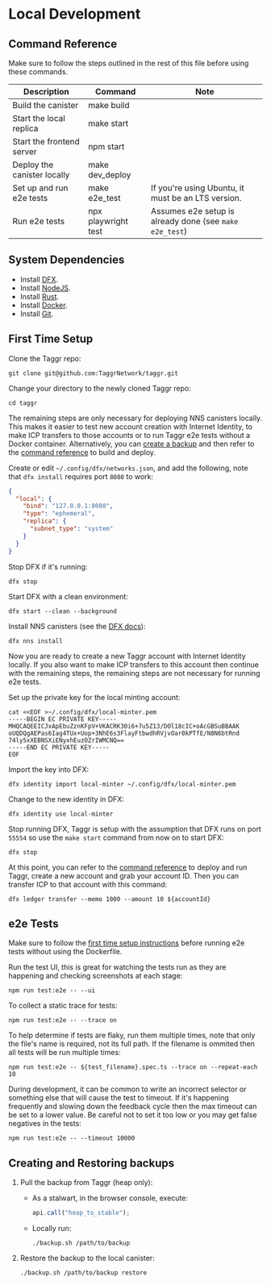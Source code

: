 # Local Development

## Command Reference

Make sure to follow the steps outlined in the rest of this file before using these commands.

| Description                 | Command             | Note                                                    |
| --------------------------- | ------------------- | ------------------------------------------------------- |
| Build the canister          | make build          |                                                         |
| Start the local replica     | make start          |                                                         |
| Start the frontend server   | npm start           |                                                         |
| Deploy the canister locally | make dev_deploy     |                                                         |
| Set up and run e2e tests    | make e2e_test       | If you're using Ubuntu, it must be an LTS version.      |
| Run e2e tests               | npx playwright test | Assumes e2e setup is already done (see `make e2e_test`) |

## System Dependencies

- Install [DFX](https://internetcomputer.org/docs/current/developer-docs/setup/install/).
- Install [NodeJS](https://nodejs.org/).
- Install [Rust](https://www.rust-lang.org/).
- Install [Docker](https://www.docker.com/).
- Install [Git](https://git-scm.com/).

## First Time Setup

Clone the Taggr repo:

```shell
git clone git@github.com:TaggrNetwork/taggr.git
```

Change your directory to the newly cloned Taggr repo:

```shell
cd taggr
```

The remaining steps are only necessary for deploying NNS canisters locally. This makes it easier to test new account creation with Internet Identity, to make ICP transfers to those accounts or to run Taggr e2e tests without a Docker container. Alternatively, you can [create a backup](#creating-and-restoring-backups) and then refer to the [command reference](#command-reference) to build and deploy.

Create or edit `~/.config/dfx/networks.json`, and add the following, note that `dfx install` requires port `8080` to work:

```json
{
  "local": {
    "bind": "127.0.0.1:8080",
    "type": "ephemeral",
    "replica": {
      "subnet_type": "system"
    }
  }
}
```

Stop DFX if it's running:

```shell
dfx stop
```

Start DFX with a clean environment:

```shell
dfx start --clean --background
```

Install NNS canisters (see the [DFX docs](https://github.com/dfinity/sdk/blob/master/docs/cli-reference/dfx-nns.md)):

```shell
dfx nns install
```

Now you are ready to create a new Taggr account with Internet Identity locally. If you also want to make ICP transfers to this account then continue with the remaining steps, the remaining steps are not necessary for running e2e tests.

Set up the private key for the local minting account:

```shell
cat <<EOF >~/.config/dfx/local-minter.pem
-----BEGIN EC PRIVATE KEY-----
MHQCAQEEICJxApEbuZznKFpV+VKACRK30i6+7u5Z13/DOl18cIC+oAcGBSuBBAAK
oUQDQgAEPas6Iag4TUx+Uop+3NhE6s3FlayFtbwdhRVjvOar0kPTfE/N8N6btRnd
74ly5xXEBNSXiENyxhEuzOZrIWMCNQ==
-----END EC PRIVATE KEY-----
EOF
```

Import the key into DFX:

```shell
dfx identity import local-minter ~/.config/dfx/local-minter.pem
```

Change to the new identity in DFX:

```shell
dfx identity use local-minter
```

Stop running DFX, Taggr is setup with the assumption that DFX runs on port `55554` so use the `make start` command from now on to start DFX:

```shell
dfx stop
```

At this point, you can refer to the [command reference](#command-reference) to deploy and run Taggr, create a new account and grab your account ID. Then you can transfer ICP to that account with this command:

```shell
dfx ledger transfer --memo 1000 --amount 10 ${accountId}
```

## e2e Tests

Make sure to follow the [first time setup instructions](#first-time-setup) before running e2e tests without using the Dockerfile.

Run the test UI, this is great for watching the tests run as they are happening and checking screenshots at each stage:

```shell
npm run test:e2e -- --ui
```

To collect a static trace for tests:

```shell
npm run test:e2e -- --trace on
```

To help determine if tests are flaky, run them multiple times, note that only the file's name is required, not its full path. If the filename is ommited then all tests will be run multiple times:

```shell
npm run test:e2e -- ${test_filename}.spec.ts --trace on --repeat-each 10
```

During development, it can be common to write an incorrect selector or something else that will cause the test to timeout. If it's happening frequently and slowing down the feedback cycle then the max timeout can be set to a lower value. Be careful not to set it too low or you may get false negatives in the tests:

```
npm run test:e2e -- --timeout 10000
```

## Creating and Restoring backups

1. Pull the backup from Taggr (heap only):

   - As a stalwart, in the browser console, execute:
     ```js
     api.call("heap_to_stable");
     ```
   - Locally run:
     ```shell
     ./backup.sh /path/to/backup
     ```

2. Restore the backup to the local canister:
   ```shell
   ./backup.sh /path/to/backup restore
   ```
